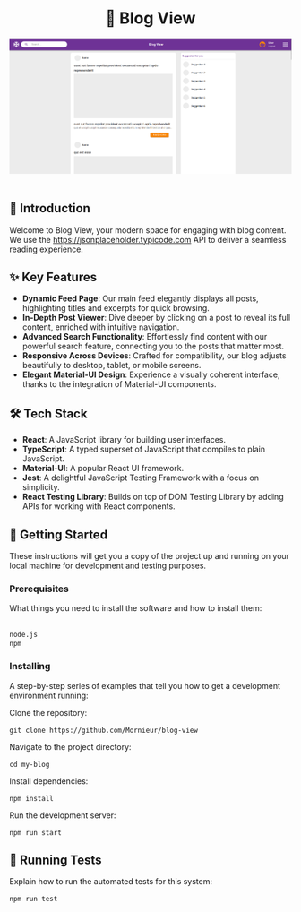 <div align='center'>
  
  <h1 >📝 Blog View</h1>
  
</div>

<div align='center'>
  <img src="./src/assets/blog-view.png" alt='project image' width='600'  />
</div>

<br />

## 🚀 Introduction

Welcome to Blog View, your modern space for engaging with blog content. We use the https://jsonplaceholder.typicode.com API to deliver a seamless reading experience.

## ✨ Key Features

- **Dynamic Feed Page**: Our main feed elegantly displays all posts, highlighting titles and excerpts for quick browsing.
- **In-Depth Post Viewer**: Dive deeper by clicking on a post to reveal its full content, enriched with intuitive navigation.
- **Advanced Search Functionality**: Effortlessly find content with our powerful search feature, connecting you to the posts that matter most.
- **Responsive Across Devices**: Crafted for compatibility, our blog adjusts beautifully to desktop, tablet, or mobile screens.
- **Elegant Material-UI Design**: Experience a visually coherent interface, thanks to the integration of Material-UI components.

## 🛠 Tech Stack

- **React**: A JavaScript library for building user interfaces.
- **TypeScript**: A typed superset of JavaScript that compiles to plain JavaScript.
- **Material-UI**: A popular React UI framework.
- **Jest**: A delightful JavaScript Testing Framework with a focus on simplicity.
- **React Testing Library**: Builds on top of DOM Testing Library by adding APIs for working with React components.

## 🌟 Getting Started

These instructions will get you a copy of the project up and running on your local machine for development and testing purposes.

### Prerequisites

What things you need to install the software and how to install them:

```

node.js
npm

```

### Installing

A step-by-step series of examples that tell you how to get a development environment running:

Clone the repository:

```
git clone https://github.com/Mornieur/blog-view
```

Navigate to the project directory:

```
cd my-blog
```

Install dependencies:

```
npm install
```

Run the development server:

```
npm run start
```

## 🧪 Running Tests

Explain how to run the automated tests for this system:

```
npm run test
```
